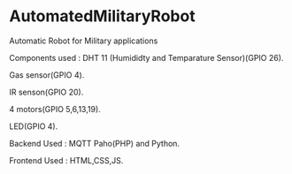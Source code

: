 # AutomatedMilitaryRobot
Automatic Robot for Military applications

Components used : 
DHT 11 (Humididty and Temparature Sensor)(GPIO 26).

Gas sensor(GPIO 4).

IR senson(GPIO 20).

4 motors(GPIO 5,6,13,19).

LED(GPIO 4).


Backend Used : MQTT Paho(PHP) and Python.

Frontend Used : HTML,CSS,JS.
